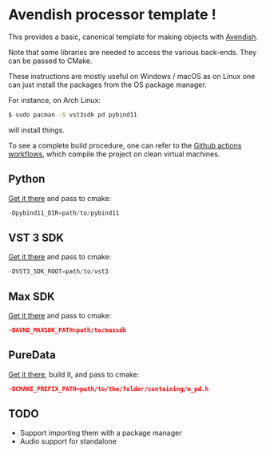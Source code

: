 # Avendish processor template !

This provides a basic, canonical template for making objects with [Avendish](https://github.com/celtera/avendish).

Note that some libraries are needed to access the various back-ends. They can be passed to CMake.

These instructions are mostly useful on Windows / macOS as on Linux one can just install the packages from the OS package manager.

For instance, on Arch Linux:

```bash
$ sudo pacman -S vst3sdk pd pybind11
```

will install things.

To see a complete build procedure, one can refer to the [Github actions workflows](.github/workflows/), which compile 
the project on clean virtual machines.

## Python
 
[Get it there](https://github.com/pybind/pybind11) and pass to cmake:
```cpp
-Dpybind11_DIR=path/to/pybind11
```

## VST 3 SDK

[Get it there](https://github.com/steinbergmedia/vst3sdk) and pass to cmake:

```cpp
-DVST3_SDK_ROOT=path/to/vst3
```

## Max SDK

[Get it there](https://cycling74.com/downloads/sdk) and pass to cmake:
```cmake
-DAVND_MAXSDK_PATH=path/to/maxsdk
```

## PureData

[Get it there](https://github.com/pure-data/pure-data), build it, and pass to cmake:

```cmake
-DCMAKE_PREFIX_PATH=path/to/the/folder/containing/m_pd.h
```

## TODO

* Support importing them with a package manager
* Audio support for standalone

